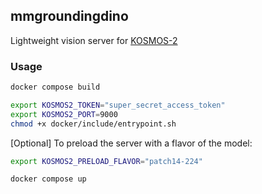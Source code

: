 ## mmgroundingdino

Lightweight vision server for [KOSMOS-2](https://arxiv.org/abs/2306.14824)

### Usage

```bash
docker compose build
```

```bash
export KOSMOS2_TOKEN="super_secret_access_token"
export KOSMOS2_PORT=9000
chmod +x docker/include/entrypoint.sh
```

[Optional] To preload the server with a flavor of the model:

```bash
export KOSMOS2_PRELOAD_FLAVOR="patch14-224"
```

```bash
docker compose up
```